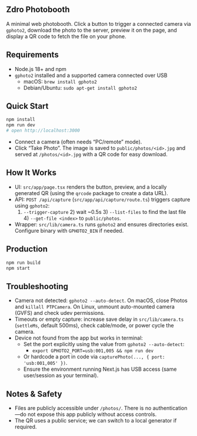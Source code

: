 ## Zdro Photobooth

A minimal web photobooth. Click a button to trigger a connected camera via `gphoto2`, download the photo to the server, preview it on the page, and display a QR code to fetch the file on your phone.

## Requirements
- Node.js 18+ and npm
- `gphoto2` installed and a supported camera connected over USB
  - macOS: `brew install gphoto2`
  - Debian/Ubuntu: `sudo apt-get install gphoto2`

## Quick Start
```bash
npm install
npm run dev
# open http://localhost:3000
```
- Connect a camera (often needs “PC/remote” mode).
- Click “Take Photo”. The image is saved to `public/photos/<id>.jpg` and served at `/photos/<id>.jpg` with a QR code for easy download.

## How It Works
- UI: `src/app/page.tsx` renders the button, preview, and a locally generated QR (using the `qrcode` package to create a data URL).
- API: `POST /api/capture` (`src/app/api/capture/route.ts`) triggers capture using `gphoto2`:
  1) `--trigger-capture` 2) wait ~0.5s 3) `--list-files` to find the last file 4) `--get-file <index>` to `public/photos`.
- Wrapper: `src/lib/camera.ts` runs `gphoto2` and ensures directories exist. Configure binary with `GPHOTO2_BIN` if needed.

## Production
```bash
npm run build
npm start
```

## Troubleshooting
- Camera not detected: `gphoto2 --auto-detect`. On macOS, close Photos and `killall PTPCamera`. On Linux, unmount auto-mounted camera (GVFS) and check udev permissions.
- Timeouts or empty capture: increase save delay in `src/lib/camera.ts` (`settleMs`, default 500ms), check cable/mode, or power cycle the camera.
- Device not found from the app but works in terminal:
  - Set the port explicitly using the value from `gphoto2 --auto-detect`:
    - `export GPHOTO2_PORT=usb:001,005 && npm run dev`
  - Or hardcode a port in code via `capturePhoto(..., { port: 'usb:001,005' })`.
  - Ensure the environment running Next.js has USB access (same user/session as your terminal).

## Notes & Safety
- Files are publicly accessible under `/photos/`. There is no authentication—do not expose this app publicly without access controls.
- The QR uses a public service; we can switch to a local generator if required.
